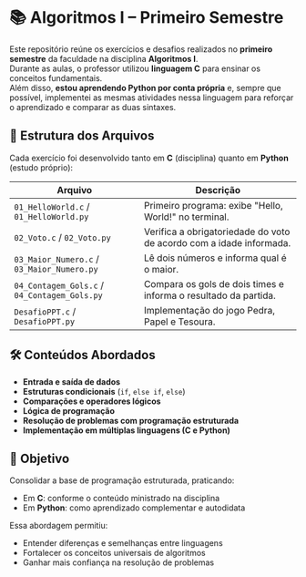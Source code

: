 # 📚 Algoritmos I – Primeiro Semestre

Este repositório reúne os exercícios e desafios realizados no **primeiro semestre** da faculdade na disciplina **Algoritmos I**.  
Durante as aulas, o professor utilizou **linguagem C** para ensinar os conceitos fundamentais.  
Além disso, **estou aprendendo Python por conta própria** e, sempre que possível, implementei as mesmas atividades nessa linguagem para reforçar o aprendizado e comparar as duas sintaxes.

## 📂 Estrutura dos Arquivos

Cada exercício foi desenvolvido tanto em **C** (disciplina) quanto em **Python** (estudo próprio):

| Arquivo | Descrição |
|---------|-----------|
| `01_HelloWorld.c` / `01_HelloWorld.py` | Primeiro programa: exibe "Hello, World!" no terminal. |
| `02_Voto.c` / `02_Voto.py` | Verifica a obrigatoriedade do voto de acordo com a idade informada. |
| `03_Maior_Numero.c` / `03_Maior_Numero.py` | Lê dois números e informa qual é o maior. |
| `04_Contagem_Gols.c` / `04_Contagem_Gols.py` | Compara os gols de dois times e informa o resultado da partida. |
| `DesafioPPT.c` / `DesafioPPT.py` | Implementação do jogo Pedra, Papel e Tesoura. |

## 🛠 Conteúdos Abordados

- **Entrada e saída de dados**
- **Estruturas condicionais** (`if`, `else if`, `else`)
- **Comparações e operadores lógicos**
- **Lógica de programação**
- **Resolução de problemas com programação estruturada**
- **Implementação em múltiplas linguagens (C e Python)**

## 🚀 Objetivo

Consolidar a base de programação estruturada, praticando:
- Em **C**: conforme o conteúdo ministrado na disciplina
- Em **Python**: como aprendizado complementar e autodidata

Essa abordagem permitiu:
- Entender diferenças e semelhanças entre linguagens
- Fortalecer os conceitos universais de algoritmos
- Ganhar mais confiança na resolução de problemas

